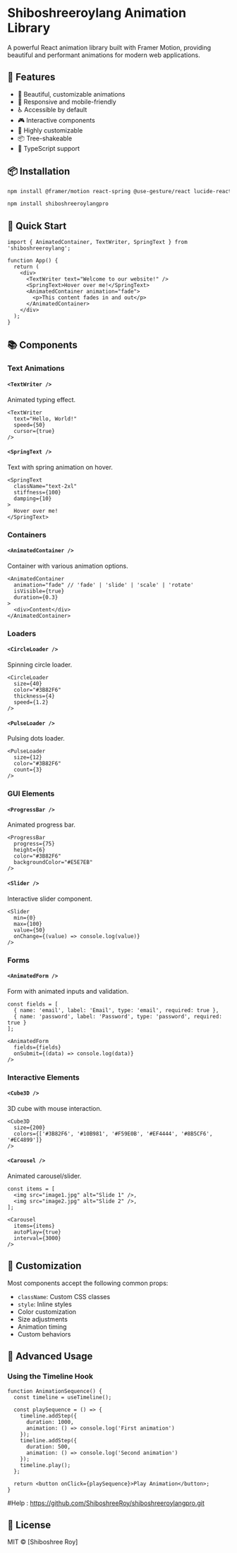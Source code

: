 # Shiboshreeroylang Animation Library

A powerful React animation library built with Framer Motion, providing beautiful and performant animations for modern web applications.

## 🚀 Features

- 🎨 Beautiful, customizable animations
- 📱 Responsive and mobile-friendly
- ♿ Accessible by default
- 🎮 Interactive components
- 🔧 Highly customizable
- 📦 Tree-shakeable
- 💪 TypeScript support

## 📦 Installation

```bash
npm install @framer/motion react-spring @use-gesture/react lucide-react
```
```bash
npm install shiboshreeroylangpro
```

## 🎯 Quick Start

```tsx
import { AnimatedContainer, TextWriter, SpringText } from 'shiboshreeroylang';

function App() {
  return (
    <div>
      <TextWriter text="Welcome to our website!" />
      <SpringText>Hover over me!</SpringText>
      <AnimatedContainer animation="fade">
        <p>This content fades in and out</p>
      </AnimatedContainer>
    </div>
  );
}
```

## 📚 Components

### Text Animations

#### `<TextWriter />`
Animated typing effect.

```tsx
<TextWriter 
  text="Hello, World!" 
  speed={50} 
  cursor={true}
/>
```

#### `<SpringText />`
Text with spring animation on hover.

```tsx
<SpringText 
  className="text-2xl"
  stiffness={100}
  damping={10}
>
  Hover over me!
</SpringText>
```

### Containers

#### `<AnimatedContainer />`
Container with various animation options.

```tsx
<AnimatedContainer
  animation="fade" // 'fade' | 'slide' | 'scale' | 'rotate'
  isVisible={true}
  duration={0.3}
>
  <div>Content</div>
</AnimatedContainer>
```

### Loaders

#### `<CircleLoader />`
Spinning circle loader.

```tsx
<CircleLoader
  size={40}
  color="#3B82F6"
  thickness={4}
  speed={1.2}
/>
```

#### `<PulseLoader />`
Pulsing dots loader.

```tsx
<PulseLoader
  size={12}
  color="#3B82F6"
  count={3}
/>
```

### GUI Elements

#### `<ProgressBar />`
Animated progress bar.

```tsx
<ProgressBar
  progress={75}
  height={6}
  color="#3B82F6"
  backgroundColor="#E5E7EB"
/>
```

#### `<Slider />`
Interactive slider component.

```tsx
<Slider
  min={0}
  max={100}
  value={50}
  onChange={(value) => console.log(value)}
/>
```

### Forms

#### `<AnimatedForm />`
Form with animated inputs and validation.

```tsx
const fields = [
  { name: 'email', label: 'Email', type: 'email', required: true },
  { name: 'password', label: 'Password', type: 'password', required: true }
];

<AnimatedForm
  fields={fields}
  onSubmit={(data) => console.log(data)}
/>
```

### Interactive Elements

#### `<Cube3D />`
3D cube with mouse interaction.

```tsx
<Cube3D
  size={200}
  colors={['#3B82F6', '#10B981', '#F59E0B', '#EF4444', '#8B5CF6', '#EC4899']}
/>
```

#### `<Carousel />`
Animated carousel/slider.

```tsx
const items = [
  <img src="image1.jpg" alt="Slide 1" />,
  <img src="image2.jpg" alt="Slide 2" />,
];

<Carousel
  items={items}
  autoPlay={true}
  interval={3000}
/>
```

## 🎨 Customization

Most components accept the following common props:
- `className`: Custom CSS classes
- `style`: Inline styles
- Color customization
- Size adjustments
- Animation timing
- Custom behaviors

## 🔧 Advanced Usage

### Using the Timeline Hook

```tsx
function AnimationSequence() {
  const timeline = useTimeline();

  const playSequence = () => {
    timeline.addStep({
      duration: 1000,
      animation: () => console.log('First animation')
    });
    timeline.addStep({
      duration: 500,
      animation: () => console.log('Second animation')
    });
    timeline.play();
  };

  return <button onClick={playSequence}>Play Animation</button>;
}
```
#Help : https://github.com/ShiboshreeRoy/shiboshreeroylangpro.git

## 📝 License

MIT © [Shiboshree Roy]